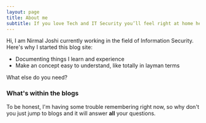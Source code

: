 ```yaml
---
layout: page
title: About me
subtitle: If you love Tech and IT Security you’ll feel right at home here!
---
```


Hi, I am Nirmal Joshi currently working in the field of Information Security. Here's why I started this blog site:

- Documenting things I learn and experience
- Make an concept easy to understand, like totally in layman terms

What else do you need?

### What's within the blogs

To be honest, I'm having some trouble remembering right now, so why don't you just jump to blogs and it will answer **all** your questions.
